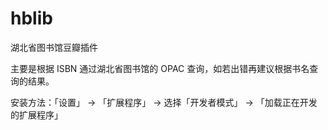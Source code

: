 # hblib

湖北省图书馆豆瓣插件

主要是根据 ISBN 通过湖北省图书馆的 OPAC 查询，如若出错再建议根据书名查询的结果。

安装方法：「设置」 -> 「扩展程序」 -> 选择「开发者模式」 -> 「加载正在开发的扩展程序」
